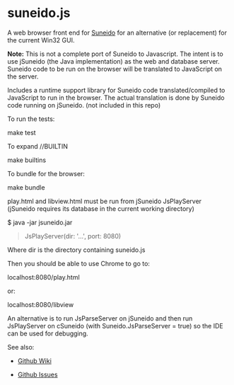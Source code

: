 # suneido.js

A web browser front end for [Suneido](http://suneido.com) for an alternative
(or replacement) for the current Win32 GUI.

**Note:** This is not a complete port of Suneido to Javascript. The intent is 
to use jSuneido (the Java implementation) as the web and database server. 
Suneido code to be run on the browser will be translated to JavaScript
on the server.

Includes a runtime support library for Suneido code translated/compiled to JavaScript 
to run in the browser. The actual translation is done by Suneido code running 
on jSuneido. (not included in this repo)

To run the tests:

  make test

To expand //BUILTIN

  make builtins

To bundle for the browser:

  make bundle

play.html and libview.html must be run from jSuneido JsPlayServer
(jSuneido requires its database in the current working directory)

  $ java -jar jsuneido.jar
  > JsPlayServer(dir: '...', port: 8080)

Where dir is the directory containing suneido.js

Then you should be able to use Chrome to go to:

  localhost:8080/play.html

or:

  localhost:8080/libview

An alternative is to run JsParseServer on jSuneido and then run JsPlayServer on cSuneido (with Suneido.JsParseServer = true) so the IDE can be used for debugging.

See also: 

* [Github Wiki](https://github.com/apmckinlay/suneido.js/wiki) 

* [Github Issues](https://github.com/apmckinlay/suneido.js/issues)